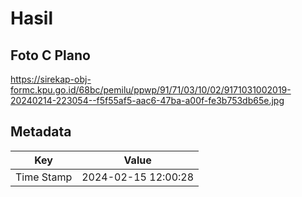 # Hasil

## Foto C Plano

https://sirekap-obj-formc.kpu.go.id/68bc/pemilu/ppwp/91/71/03/10/02/9171031002019-20240214-223054--f5f55af5-aac6-47ba-a00f-fe3b753db65e.jpg


## Metadata

| Key        | Value               |
| ---------- | ------------------- |
| Time Stamp | 2024-02-15 12:00:28 |



